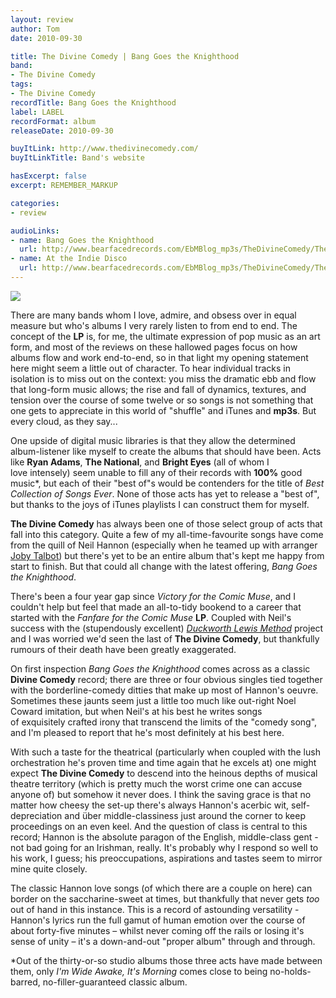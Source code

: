 ```yaml
---
layout: review
author: Tom
date: 2010-09-30

title: The Divine Comedy | Bang Goes the Knighthood
band:
- The Divine Comedy
tags:
- The Divine Comedy
recordTitle: Bang Goes the Knighthood
label: LABEL
recordFormat: album
releaseDate: 2010-09-30

buyItLink: http://www.thedivinecomedy.com/
buyItLinkTitle: Band's website

hasExcerpt: false
excerpt: REMEMBER_MARKUP

categories:
- review

audioLinks:
- name: Bang Goes the Knighthood
  url: http://www.bearfacedrecords.com/EbMBlog_mp3s/TheDivineComedy/TheDivineComedy_BangGoesTheKnighthood.mp3
- name: At the Indie Disco
  url: http://www.bearfacedrecords.com/EbMBlog_mp3s/TheDivineComedy/TheDivineComedy_AtTheIndieDisco.mp3
---
```


![](http://eatenbymonsters.files.wordpress.com/2010/09/divinecomedy_bandgoestheknighthood.jpg)

There are many bands whom I love, admire, and obsess over in equal measure but who's albums I very rarely listen to from end to end. The concept of the **LP** is, for me, the ultimate expression of pop music as an art form, and most of the reviews on these hallowed pages focus on how albums flow and work end-to-end, so in that light my opening statement here might seem a little out of character. To hear individual tracks in isolation is to miss out on the context: you miss the dramatic ebb and flow that long-form music allows; the rise and fall of dynamics, textures, and tension over the course of some twelve or so songs is not something that one gets to appreciate in this world of "shuffle" and iTunes and **mp3s**. But every cloud, as they say...

One upside of digital music libraries is that they allow the determined album-listener like myself to create the albums that should have been. Acts like **Ryan Adams**, **The National**, and **Bright Eyes** (all of whom I love intensely) seem unable to fill any of their records with **100%** good music\*, but each of their "best of"s would be contenders for the title of *Best Collection of Songs Ever*. None of those acts has yet to release a "best of", but thanks to the joys of iTunes playlists I can construct them for myself.

**The Divine Comedy** has always been one of those select group of acts that fall into this category. Quite a few of my all-time-favourite songs have come from the quill of Neil Hannon (especially when he teamed up with arranger [Joby Talbot](http://www.jobytalbot.com/catalogue/?t=5&skip=)) but there's yet to be an entire album that's kept me happy from start to finish. But that could all change with the latest offering, _Bang Goes the Knighthood_.

There's been a four year gap since _Victory for the Comic Muse_, and I couldn't help but feel that made an all-to-tidy bookend to a career that started with the _Fanfare for the Comic Muse_ **LP**. Coupled with Neil's success with the (stupendously excellent) _[Duckworth Lewis Method](http://www.dlmethod.com/)_ project and I was worried we'd seen the last of **The Divine Comedy**, but thankfully rumours of their death have been greatly exaggerated.

On first inspection _Bang Goes the Knighthood_ comes across as a classic **Divine Comedy** record; there are three or four obvious singles tied together with the borderline-comedy ditties that make up most of Hannon's oeuvre. Sometimes these jaunts seem just a little too much like out-right Noel Coward imitation, but when Neil's at his best he writes songs of exquisitely crafted irony that transcend the limits of the "comedy song", and I'm pleased to report that he's most definitely at his best here.

With such a taste for the theatrical (particularly when coupled with the lush orchestration he's proven time and time again that he excels at) one might expect **The Divine Comedy** to descend into the heinous depths of musical theatre territory (which is pretty much the worst crime one can accuse anyone of) but somehow it never does. I think the saving grace is that no matter how cheesy the set-up there's always Hannon's acerbic wit, self-depreciation and über middle-classiness just around the corner to keep proceedings on an even keel. And the question of class is central to this record; Hannon is the absolute paragon of the English, middle-class gent - not bad going for an Irishman, really. It's probably why I respond so well to his work, I guess; his preoccupations, aspirations and tastes seem to mirror mine quite closely.

The classic Hannon love songs (of which there are a couple on here) can border on the saccharine-sweet at times, but thankfully that never gets _too_ out of hand in this instance. This is a record of astounding versatility - Hannon's lyrics run the full gamut of human emotion over the course of about forty-five minutes – whilst never coming off the rails or losing it's sense of unity – it's a down-and-out "proper album" through and through.

\*Out of the thirty-or-so studio albums those three acts have made between them, only _I'm Wide Awake, It's Morning_ comes close to being no-holds-barred, no-filler-guaranteed classic album.
